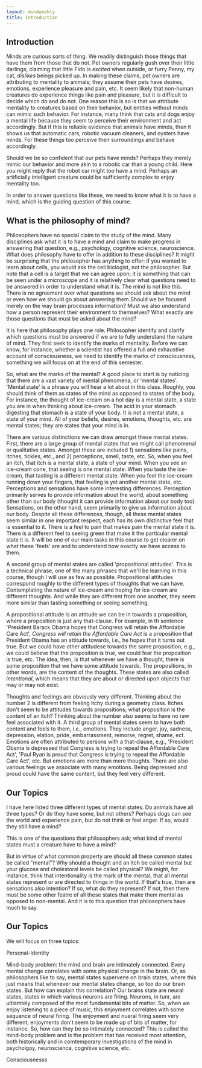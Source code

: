 ```yaml
---
layout: mindweekly
title: Introduction
---
```




## Introduction

Minds are curious sorts of thing. We readily distinguish those things that have them from those that do not. Pet owners regularly gush over their little darlings, claiming that little Fido is *excited* when outside, or furry Penny, my cat, *dislikes* beings picked up. In making these claims, pet owners are attributing to mentality to animals; they assume their pets have desires, emotions, experience pleasure and pain, etc. It seem likely that non-human creatures do experience things like pain and pleasure, but it is difficult to decide which do and do not.  One reason this is so is that we attribute mentality to creatures based on their behavior, but entities without minds can mimic such behavior. For instance, many think that cats and dogs enjoy a mental life because they seem to perceive their environment and act accordingly. But if this is reliable evidence that animals have minds, then it shows us that automatic cars, robotic vacuum cleaners, and oysters have minds. For these things too perceive their surroundings and behave accordingly. 

Should we be so confident that our pets have minds? Perhaps they merely mimic our behavior and more akin to a robotic car than a young child. Here you might reply that the robot car might too have a mind. Perhaps an artificially intelligent creature could be sufficiently complex to enjoy mentality too. 

In order to answer questions like these, we need to know what it is to have a mind, which is the guiding question of this course. 

## What is the philosophy of mind? 

Philosophers have no special claim to the study of the mind. Many disciplines ask what it is to have a mind and claim to make progress in answering that question, e.g., psychology, cognitive science, neuroscience. What does philosophy have to offer in addition to these disciplines? It might be surprising that the philosopher has anything to offer: if you wanted to learn about cells, you would ask the cell biologist, not the philosopher. But note that a cell is a target that we can agree upon; it is something that can be seen under a microscope and it is relatively clear what questions need to be answered in order to understand what it is. The mind is not like this. There is no agreement over what questions we should ask about the mind or even how we should go about answering them.Should we be focused merely on the way brain processes information? Must we also understand how a person represent their environment to themselves? What exactly are those questions that must be asked about the mind? 

It is here that philosophy plays one role. Philosopher identify and clarify which questions must be answered if we are to fully understand the nature of mind. They first seek to identify the marks of mentality. Before we can know, for instance, whether a scientist has offered a full and exhaustive account of consciousness, we need to identify the marks of consciousness, something we will focus on at the end of this semester.

So, what are the marks of the mental? A good place to start is by noticing that there are a vast variety of mental phenomena, or 'mental states'. 'Mental state' is a phrase you will hear a lot about in this class. Roughly, you should think of them as states of the mind as opposed to states of the body. For instance, the thought of ice-cream on a hot day is a mental state, a state you are in when thinking about ice-cream. The acid in your stomach digesting that stomach is a state of your body. It is not a mental state, a state of your mind. All of your beliefs, desires, emotions, thoughts, etc. are mental states; they are states that your mind is in. 

There are various distinctions we can draw amongst these mental states. First, there are a large group of mental states that we might call phenomenal or qualitative states. Amongst these are included  1) sensations like pains, itches, tickles, etc., and 2) perceptions, smell, taste, etc. So, when you feel an itch, that itch is a mental state, a state of your mind. When you see an ice-cream cone, that seeing is one mental state. When you taste the ice-cream, that tasting is a different mental state. When you feel the ice-cream running down your fingers, that feeling is yet another mental state, etc. Perceptions and sensations have some interesting differences. Perception primarily serves to provide information about the world, about something other than our body (thought it can provide information about our body too). Sensations, on the other hand, seem primarily to give us information about our body. Despite all these differences, though, all these mental states seem similar in one important respect, each has its own distinctive feel that is essential to it. There is a feel to pain that makes pain the mental state it is. There is a different feel to seeing green that make  it the particular mental state it is. It will be one of our main tasks in this course to get clearer on what these 'feels' are and to understand how exactly we have access to them. 

A second group of mental states are called 'propositional attitudes'. This is a technical phrase, one of the many phrases that we'll be learning in this course, though I will use as few as possible. Propositional attitudes correspond roughly to the different types of thoughts that we can have. Contemplating the nature of ice-cream and hoping for ice-cream are different thoughts. And while they are different from one another, they seem more similar than tasting something or seeing something. 

A propositional attitude is an attitude we can be in towards a proposition, where a proposition is just any that-clause. For example, in th sentence 'President Barack Obama hopes that Congress will retain the Affordable Care Act', *Congress will retain the Affordable Care Act* is a proposition that President Obama has an attitude towards, i.e., he hopes that it turns out true. But we could have other attitudese towards the same proposition, e.g., we could believe that the proposition is true, we could fear the proposition is true, etc. The idea, then, is that whenever we have a thought, there is some proposition that we have some attitude towards. The propositions, in other words, are the content of the thoughts. These states are also called *intentional*, which means that they are about or directed upon objects that may or may not exist. 

Thoughts and feelings are obviously very different. Thinking about the number 2 is different from feeling itchy during a geometry class. Itches don't seem to be attitudes towards propositions; what proposition is the content of an itch?  Thinking about the number also seems to have no raw feel associated with it. A third group of mental states seem to have both content and feels to them, i.e., emotions. They include anger, joy, sadness, depression, elation, pride, embarrassment, remorse, regret, shame, ect. Emotions are often attributed to persons with a that-clause, e.g., 'President Obama is depressed that Congress is trying to repeal the Affordable Care Act', 'Paul Ryan is proud that Congress is trying to repeal the Affordable Care Act', etc.  But emotions are more than mere thoughts. There are also various feelings we associate with many emotions. Being depressed and proud could have the same content, but they feel very different. 

## Our Topics

I have here listed three different types of mental states. Do animals have all three types? Or do they have some, but not others? Perhaps dogs can see the world and experience pain, but do not think or feel anger. If so, would they still have a mind? 

This is one of the questions that philosophers ask; what kind of mental states must a creature have to have a mind? 

But in virtue of what common property are should all these common states be called "mental"? Why should a thought and an itch be called mental but your glucose and cholestoral levels be called physical? We might, for instance, think that intentionality is the mark of the mental, that all mental states represent or are directed to things in the world. If that's true, then are sensations also intention? If so, what do they represent? If not, then there must be some other featre of all these states that make them mental as opposed to non-mental. And it is to this question that philosophers have much to say. 



## Our Topics
We will focus on three topics: 

Personal-Identity



Mind-body problem: the mind and brain are intimately connected. Every mental change correlates with some physical change in the brain. Or, as philosophers like to say, mental states supervene on brain states, where this just means that whenever our mental states change, so too do our brain states. But how can explain this correlation? Our brains state are neural states, states in which various neurons are firing. Neurons, in tunr, are ultiamtely composed of the most fundamental bits of matter. So, when we enjoy listening to a piece of music, this enjoyment correlates with some sequence of neural firing. The enjoyment and nueral firing seem very different; enjoyments don't seem to be made up of bits of matter, for instance. So, how can they be so intimately connected? This is called the mind-body problem and is the problem that has received most attention, both historically and in comtemporary investigations of the mind in psycholgoy, neuroscience, cognitive science, etc. 

Consciousnesss 


